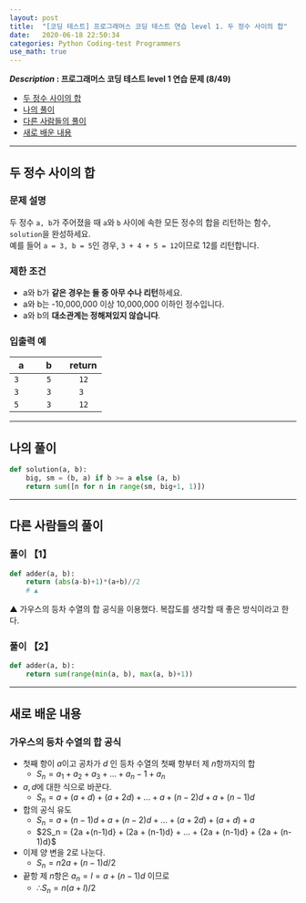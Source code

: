 ```yaml
---
layout: post
title:  "[코딩 테스트] 프로그래머스 코딩 테스트 연습 level 1. 두 정수 사이의 합"
date:   2020-06-18 22:50:34 
categories: Python Coding-test Programmers
use_math: true
---
```


**_Description_ : 프로그래머스 코딩 테스트 level 1 연습 문제 (8/49)**

* [두 정수 사이의 합](#problem-description)
* [나의 풀이](#my-solution)
* [다른 사람들의 풀이](#problem-solution)
* [새로 배운 내용](#deep)

***

## 두 정수 사이의 합 <a id="problem-description"></a>

### 문제 설명

두 정수 `a, b`가 주어졌을 때 `a`와 `b` 사이에 속한 모든 정수의 합을 리턴하는 함수, `solution`을 완성하세요.  
예를 들어 `a = 3, b = 5`인 경우, `3 + 4 + 5 = 12`이므로 12를 리턴합니다.

### 제한 조건

-   a와 b가 **같은 경우는 둘 중 아무 수나 리턴**하세요.
-   a와 b는 -10,000,000 이상 10,000,000 이하인 정수입니다.
-   a와 b의 **대소관계는 정해져있지 않습니다**.

### 입출력 예

| a | b | return |
| - | - | ------ |
| `	3	` | `	5	` | `	12	` |
| `	3	` | `	3	` | `	3	` |
| `	5	` | `	3	` | `	12	` |

***

## 나의 풀이 <a id='my-solution'></a>

```python 
def solution(a, b):
    big, sm = (b, a) if b >= a else (a, b)
    return sum([n for n in range(sm, big+1, 1)])
```

***

## 다른 사람들의 풀이 <a id="problem-solution"></a>

### 풀이 【1】
```python 
def adder(a, b):
	return (abs(a-b)+1)*(a+b)//2
	# ▲
```

▲ 가우스의 등차 수열의 합 공식을 이용했다. 복잡도를 생각할 때 좋은 방식이라고 한다. 

### 풀이 【2】
```python
def adder(a, b):
	return sum(range(min(a, b), max(a, b)+1))
```

***

## 새로 배운 내용 <a id="deep"></a>

### 가우스의 등차 수열의 합 공식
 
* 첫째 항이 $a$이고 공차가 $d$ 인 등차 수열의 첫째 항부터 제 $n$항까지의 합 
	* $S_n = a_1 + a_2 + a_3 + ... + a_n-1 + a_n$
 * $a, d$에 대한 식으로 바꾼다.
	 * $S_n = a + (a+d) + (a+2d) + ... + {a + (n-2)d} + {a + (n-1)d}$
* 합의 공식 유도
	 * $S_n = {a + (n-1)d} + {a + (n-2)d} + ... + (a+2d) + (a+d) + a$
	 * $2S_n = {2a +(n-1)d} + (2a + (n-1)d} + ... + {2a + (n-1)d} + {2a + (n-1)d}$
* 이제 양 변을 2로 나눈다.
	* $S_n = n{2a + (n-1)d}/2$
* 끝항 제 $n$항은 $a_n = l = a + (n-1)d$ 이므로
	* $∴ S_n = n(a+l)/2$


	
	
<!--stackedit_data:
eyJoaXN0b3J5IjpbLTIxMzc1NDUxNjcsMzA2Njg3MTksMTQ0Nz
M1ODQ3NCwtNzEzNTQzOTQsMTk4NzEyNTkxXX0=
-->